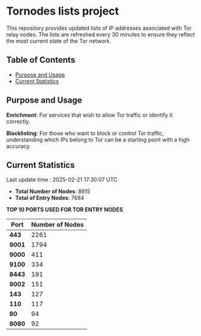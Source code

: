 # Tornodes lists project

This repository provides updated lists of IP addresses associated with Tor relay nodes. The lists are refreshed every 30 minutes to ensure they reflect the most current state of the Tor network.

## Table of Contents

- [Purpose and Usage](#purpose-and-usage)
- [Current Statistics](#current-statistics)


## Purpose and Usage

**Enrichment**: For services that wish to allow Tor traffic or identify it correctly.

**Blacklisting**: For those who want to block or control Tor traffic, understanding which IPs belong to Tor can be a starting point with a high accuracy.

## Current Statistics

Last update time : 2025-02-21 17:30:07 UTC

- **Total Number of Nodes**: 8915
- **Total of Entry Nodes**: 7684

**TOP 10 PORTS USED FOR TOR ENTRY NODES**

| **Port** | **Number of Nodes** |
|------|-----------------|
| **443**   | 2261  |
| **9001**   | 1794  |
| **9000**   | 411  |
| **9100**   | 334  |
| **8443**   | 191  |
| **9002**   | 151  |
| **143**   | 127  |
| **110**   | 117  |
| **80**   | 94  |
| **8080**   | 92  |

